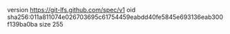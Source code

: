version https://git-lfs.github.com/spec/v1
oid sha256:011a811074e026703695c61754459eabdd40fe5845e693136eab300f139ba0ba
size 255
